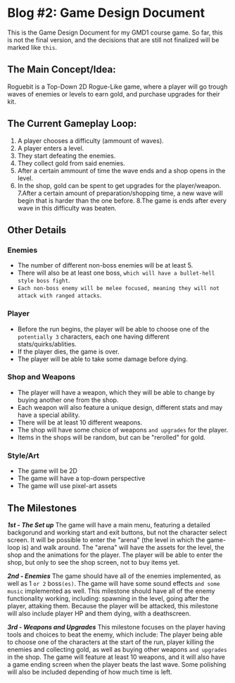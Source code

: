 # **Blog #2: Game Design Document**

This is the Game Design Document for my GMD1 course game. So far, this is not the final version, and the decisions that are still not finalized will be marked like `this`.

## **The Main Concept/Idea:**
Roguebit is a Top-Down 2D Rogue-Like game, where a player will go trough waves of enemies or levels to earn gold, and purchase upgrades for their kit.

## **The Current Gameplay Loop:**
1. A player chooses a difficulty (ammount of waves).
2. A player enters a level.
3. They start defeating the enemies.
4. They collect gold from said enemies.
5. After a certain ammount of time the wave ends and a shop opens in the level.
6. In the shop, gold can be spent to get upgrades for the player/weapon.
7.After a certain amount of preparation/shopping time, a new wave will begin that is harder than the one before.
8.The game is ends after every wave in this difficulty was beaten.

## **Other Details**
### Enemies
- The number of different non-boss enemies will be at least 5.
- There will also be at least one boss, `which will have a bullet-hell style boss fight`.
- `Each non-boss enemy will be melee focused, meaning they will not attack with ranged attacks`.

### Player
- Before the run begins, the player will be able to choose one of the `potentially 3` characters, each one having different stats/quirks/ablities.
- If the player dies, the game is over.
- The player will be able to take some damage before dying.

### Shop and Weapons
- The player will have a weapon, which they will be able to change by buying another one from the shop.
- Each weapon will also feature a unique design, different stats and may have a special ability.
- There will be at least 10 different weapons.
- The shop will have some choice of weapons `and upgrades` for the player.
- Items in the shops will be random, but can be "rerolled" for gold.

### Style/Art
- The game will be 2D
- The game will have a top-down perspective
- The game will use pixel-art assets

## The Milestones
***1st - The Set up***
The game will have a main menu, featuring a detailed backgorund and working start and exit buttons, but not the character select screen.
It will be possible to enter the "arena" (the level in which the game-loop is) and walk around. The "arena" will have the assets for the level, the shop and the animations for the player.
The player will be able to enter the shop, but only to see the shop screen, not to buy items yet.

***2nd - Enemies***
The game should have all of the enemies implemented, as well as 1 `or 2` boss`(es)`. The game will have some sound effects `and some music` implemented as well.
This milestone should have all of the enemy functionality working, including: spawning in the level, going after the player, attaking them. Because the player will be attacked,
this milestone will also include player HP and them dying, with a deathscreen.

***3rd - Weapons and Upgrades***
This milestone focuses on the player having tools and choices to beat the enemy, which include:
The player being able to choose one of the characters at the start of the run, player killing the enemies and collecting gold, as well as buying other weapons `and upgrades` in the shop.
The game will feature at least 10 weapons, and it will also have a game ending screen when the player beats the last wave.
Some polishing will also be included depending of how much time is left.
